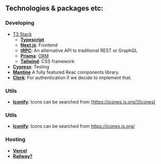 ## Technologies & packages etc:
### Developing
- [T3 Stack](https://create.t3.gg/)
  - [**Typescript**](https://www.typescriptlang.org/)
  - [**Next.js**](https://nextjs.org/): Frontend
  - [**tRPC**](https://trpc.io/): An alternative API to traditional REST or GraphQL
  - [**Prisma**](https://www.prisma.io/): [ORM](https://www.prisma.io/dataguide/types/relational/what-is-an-orm#what-is-an-orm)
  - [**Tailwind**](https://tailwindcss.com/): CSS framework
- [**Cypress**](https://www.cypress.io/ ): Testing
- [**Mantine**](https://mantine.dev/core/list/) A fully featured Reac components library.
- [**Clerk**](https://clerk.com/): For authentication if we decide to implement that.

### Utils
- [**Iconify**](https://docs.iconify.design/icon-components/react/): Icons can be searched from [https://icones.js.org/](Icones)
 
 
### Utils
- [**Iconify**](https://docs.iconify.design/icon-components/react/): Icons can be searched from https://icones.js.org/

### Hosting
- [**Vercel**](https://vercel.com/)
- [**Railway?**](https://railway.app/)
